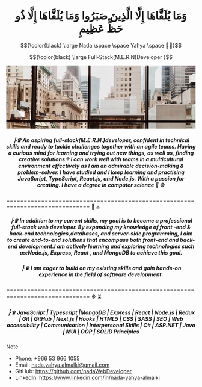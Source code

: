 
<h1  align="center" > وَمَا يُلَقَّاهَا إِلَّا الَّذِينَ صَبَرُوا وَمَا يُلَقَّاهَا إِلَّا ذُو حَظٍّ عَظِيمٍ  </h1>

$${\color{black} \large Nada \space \space Yahya  \space  👩‍💻}$$

$${\color{black} \large Full-Stack(M.E.R.N)Developer }$$

<p align="center">
   <img src="https://github.com/nadaWebDeveloper/nadaWebDeveloper/blob/main/photo_1445-04-09%2012.26.17.jpeg" />
</p>

<h5  align="center" > ⎬♛  An aspiring full-stack(M.E.R.N.)developer, confident in technical skills and ready to tackle challenges together with an agile teams. Having a curious mind for learning and trying out new things, as well as, finding creative solutions ® I can work well with teams in a multicultural environment effectively as I am an admirable decision-making & problem-solver. I have studied and I keep learning and practising JavaScript, TypeScript, React.js, and Node.js. With a passion for creating. I have a degree in computer science 🏅 © </h5>

   ==============================================================================
 🎯 🔝
<h5  align="center" > ⎬♛ In addition to my current skills, my goal is to become a professional full-stack web developer. By expanding my knowledge of front -end & back-end technologies,databases, and server-side programming, I aim to create end-to-end solutions that encompass both front-end and back-end development.I am actively learning and exploring technologies such as:Node.js, Express, React , and MongoDB to achieve this goal.</h5>

<h5  align="center" > ⎬♛  I am eager to build on my existing skills and gain hands-on experience in the field of software development.</h5>
 ==============================================================================
 ⚙️ ⏳
<h5  align="center" > ⎬♛ JavaScript | Typescript |MongoDB | Express | React | Node.is | Redux | Git | GitHub | Next.js | Hooks |  HTML5 | CSS | SASS | SEO | Web accessibility | Communication | Interpersonal Skills | C# | ASP.NET | Java | MUI | OOP | SOLID Principles </h5>


> [!NOTE]
> - Phone: ‪+966 53 966 1055‬
> - Email: nada.yahya.almalki@gmail.com
> - GitHub: https://github.com/nadaWebDeveloper
> - LinkedIn: https://www.linkedin.com/in/nada-yahya-almalki
 


